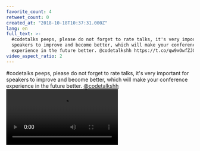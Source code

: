 ```yaml
---
favorite_count: 4
retweet_count: 0
created_at: "2018-10-18T10:37:31.000Z"
lang: en
full_text: >-
  #codetalks peeps, please do not forget to rate talks, it's very important for
  speakers to improve and become better, which will make your conference
  experience in the future better. @codetalkshh https://t.co/qw9xOwfZJO
video_aspect_ratio: 2
---
```


#codetalks peeps, please do not forget to rate talks, it's very important for
speakers to improve and become better, which will make your conference
experience in the future better. [@codetalkshh](https://twitter.com/codetalkshh)
![Embedded Video](https://twitter-media-coderbyheart.s3.eu-north-1.amazonaws.com/1052871290112086021-DpyM2Q6UcAIdnhu.mp4)
